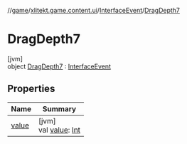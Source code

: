 //[game](../../../../index.md)/[xlitekt.game.content.ui](../../index.md)/[InterfaceEvent](../index.md)/[DragDepth7](index.md)

# DragDepth7

[jvm]\
object [DragDepth7](index.md) : [InterfaceEvent](../index.md)

## Properties

| Name | Summary |
|---|---|
| [value](../value.md) | [jvm]<br>val [value](../value.md): [Int](https://kotlinlang.org/api/latest/jvm/stdlib/kotlin/-int/index.html) |
